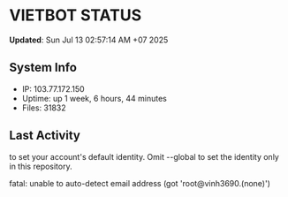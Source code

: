 # VIETBOT STATUS
**Updated**: Sun Jul 13 02:57:14 AM +07 2025

## System Info
- IP: 103.77.172.150
- Uptime: up 1 week, 6 hours, 44 minutes
- Files: 31832

## Last Activity

to set your account's default identity.
Omit --global to set the identity only in this repository.

fatal: unable to auto-detect email address (got 'root@vinh3690.(none)')

